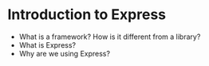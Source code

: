 # Introduction to Express

* What is a framework? How is it different from a library?
* What is Express?  
* Why are we using Express?
